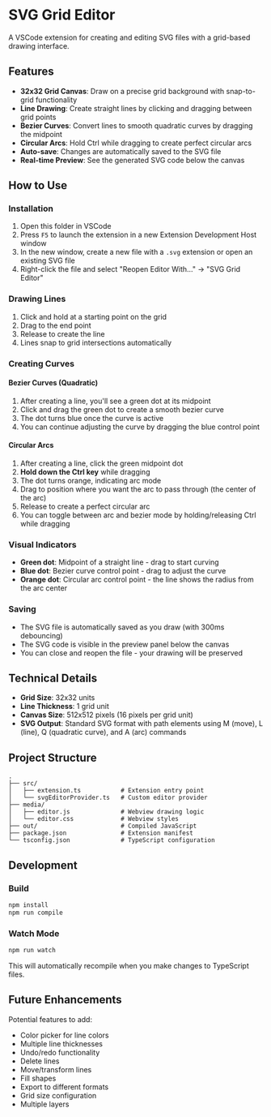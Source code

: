 # SVG Grid Editor

A VSCode extension for creating and editing SVG files with a grid-based drawing interface.

## Features

- **32x32 Grid Canvas**: Draw on a precise grid background with snap-to-grid functionality
- **Line Drawing**: Create straight lines by clicking and dragging between grid points
- **Bezier Curves**: Convert lines to smooth quadratic curves by dragging the midpoint
- **Circular Arcs**: Hold Ctrl while dragging to create perfect circular arcs
- **Auto-save**: Changes are automatically saved to the SVG file
- **Real-time Preview**: See the generated SVG code below the canvas

## How to Use

### Installation

1. Open this folder in VSCode
2. Press `F5` to launch the extension in a new Extension Development Host window
3. In the new window, create a new file with a `.svg` extension or open an existing SVG file
4. Right-click the file and select "Reopen Editor With..." → "SVG Grid Editor"

### Drawing Lines

1. Click and hold at a starting point on the grid
2. Drag to the end point
3. Release to create the line
4. Lines snap to grid intersections automatically

### Creating Curves

#### Bezier Curves (Quadratic)
1. After creating a line, you'll see a green dot at its midpoint
2. Click and drag the green dot to create a smooth bezier curve
3. The dot turns blue once the curve is active
4. You can continue adjusting the curve by dragging the blue control point

#### Circular Arcs
1. After creating a line, click the green midpoint dot
2. **Hold down the Ctrl key** while dragging
3. The dot turns orange, indicating arc mode
4. Drag to position where you want the arc to pass through (the center of the arc)
5. Release to create a perfect circular arc
6. You can toggle between arc and bezier mode by holding/releasing Ctrl while dragging

### Visual Indicators

- **Green dot**: Midpoint of a straight line - drag to start curving
- **Blue dot**: Bezier curve control point - drag to adjust the curve
- **Orange dot**: Circular arc control point - the line shows the radius from the arc center

### Saving

- The SVG file is automatically saved as you draw (with 300ms debouncing)
- The SVG code is visible in the preview panel below the canvas
- You can close and reopen the file - your drawing will be preserved

## Technical Details

- **Grid Size**: 32x32 units
- **Line Thickness**: 1 grid unit
- **Canvas Size**: 512x512 pixels (16 pixels per grid unit)
- **SVG Output**: Standard SVG format with path elements using M (move), L (line), Q (quadratic curve), and A (arc) commands

## Project Structure

```
.
├── src/
│   ├── extension.ts           # Extension entry point
│   └── svgEditorProvider.ts   # Custom editor provider
├── media/
│   ├── editor.js              # Webview drawing logic
│   └── editor.css             # Webview styles
├── out/                       # Compiled JavaScript
├── package.json               # Extension manifest
└── tsconfig.json              # TypeScript configuration
```

## Development

### Build

```bash
npm install
npm run compile
```

### Watch Mode

```bash
npm run watch
```

This will automatically recompile when you make changes to TypeScript files.

## Future Enhancements

Potential features to add:

- Color picker for line colors
- Multiple line thicknesses
- Undo/redo functionality
- Delete lines
- Move/transform lines
- Fill shapes
- Export to different formats
- Grid size configuration
- Multiple layers
